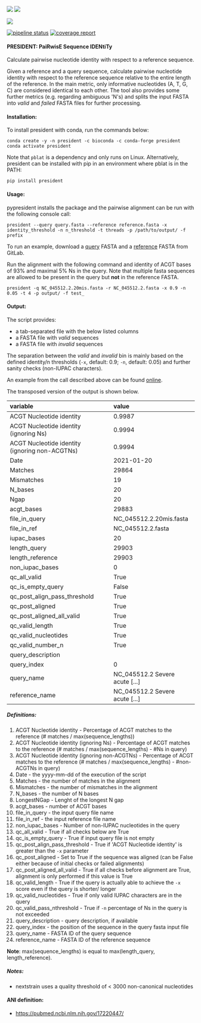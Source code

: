 ![](https://img.shields.io/badge/licence-MIT-lightgrey.svg)
![](https://img.shields.io/badge/python-3.8-orange)

[![](https://img.shields.io/badge/ANI-definition-violet.svg)](https://pubmed.ncbi.nlm.nih.gov/17220447/)

[![pipeline status](https://gitlab.com/RKIBioinformaticsPipelines/president/badges/master/pipeline.svg)](https://gitlab.com/RKIBioinformaticsPipelines/president/-/commits/master)
[![coverage report](https://gitlab.com/RKIBioinformaticsPipelines/president/badges/master/coverage.svg)](https://gitlab.com/RKIBioinformaticsPipelines/president/-/commits/master)

#### PRESIDENT: PaiRwisE Sequence IDENtiTy
Calculate pairwise nucleotide identity with respect to a reference sequence.

Given a reference and a query sequence, calculate pairwise nucleotide identity with respect to the reference sequence relative to the entire length of the reference. In the main metric, only informative nucleotides (A, T, G, C) are considered identical to each other. The tool also provides some further metrics (e.g. regarding ambiguous 'N's) and splits the input FASTA into _valid_ and _failed_ FASTA files for further processing. 

#### Installation:
To install president with conda, run the commands below:

```
conda create -y -n president -c bioconda -c conda-forge president
conda activate president
```

Note that `pblat` is a dependency and only runs on Linux. Alternatively, president can be installed with pip in an environment where pblat is in the PATH:

```
pip install president
```

#### Usage:
pypresident installs the package and the pairwise alignment can be run with the following console call:

```
president --query query.fasta --reference reference.fasta -x identity_threshold -n n_threshold -t threads -p /path/to/output/ -f prefix
```

To run an example, download a [query](https://gitlab.com/RKIBioinformaticsPipelines/president/-/raw/master/examples/NC_045512.2.20mis.fasta) FASTA and
a [reference](https://gitlab.com/RKIBioinformaticsPipelines/president/-/raw/master/examples/NC_045512.2.fasta) FASTA from GitLab.

Run the alignment with the following command and identity of ACGT bases of 93% and maximal 5% Ns in the query. Note that multiple fasta sequences are allowed to be present in the query but **not** in the reference FASTA.

```
president -q NC_045512.2.20mis.fasta -r NC_045512.2.fasta -x 0.9 -n 0.05 -t 4 -p output/ -f test_
```


#### Output:
The script provides:

* a tab-separated file with the below listed columns
* a FASTA file with _valid_ sequences
* a FASTA file with _invalid_ sequences

The separation between the _valid_ and _invalid_ bin is mainly based on the defined identity/n thresholds (`-x`, default: 0.9; `-n`, default: 0.05) and further sanity checks (non-IUPAC characters).

An example from the call described above can be found [online](https://gitlab.com/RKIBioinformaticsPipelines/president/-/raw/master/examples/report.csv).

The transposed version of the output is shown below.

| variable                                          | value                                                                                           |
|:--------------------------------------------------|:------------------------------------------------------------------------------------------------|
| ACGT Nucleotide identity                          | 0.9987                                                                                          |
| ACGT Nucleotide identity (ignoring Ns)            | 0.9994                                                                                          |
| ACGT Nucleotide identity (ignoring non-ACGTNs)    | 0.9994                                                                                          | 
| Date                                              | 2021-01-20                                                                                      |
| Matches                                           | 29864                                                                                           |
| Mismatches                                        | 19                                                                                              |
| N_bases                                           | 20                                                                                              |  
| Ngap                                              | 20                                                                                              |
| acgt_bases                                        | 29883                                                                                           |
| file_in_query	                                    | NC_045512.2.20mis.fasta                                                                         |
| file_in_ref                                       | NC_045512.2.fasta                                                                               |
| iupac_bases                                       | 20                                                                                              |
| length_query                                      | 29903                                                                                           |          
| length_reference                                  | 29903                                                                                           |
| non_iupac_bases                                   | 0                                                                                               |
| qc_all_valid                                      | True                                                                                            |
| qc_is_empty_query                                 | False                                                                                           |
| qc_post_align_pass_threshold                      | True                                                                                            |
| qc_post_aligned                                   | True                                                                                            |
| qc_post_aligned_all_valid                         | True                                                                                            |
| qc_valid_length                                   | True                                                                                            |
| qc_valid_nucleotides                              | True                                                                                            |
| qc_valid_number_n                                 | True                                                                                            |
| query_description                                 |                                                                                                 |
| query_index                                       | 0                                                                                               |
| query_name                                        | NC_045512.2 Severe acute [...]                                                                  |
| reference_name                                    | NC_045512.2 Severe acute [...]                                                                  |


##### Definitions:

1) ACGT Nucleotide identity - Percentage of ACGT matches to the reference (# matches / max(sequence_lengths))
2) ACGT Nucleotide identity (ignoring Ns) - Percentage of ACGT matches to the reference (# matches / max(sequence_lengths) - #Ns in query)
3) ACGT Nucleotide identity (ignoring non-ACGTNs) - Percentage of ACGT matches to the reference (# matches / max(sequence_lengths) - #non-ACGTNs in query)
4) Date - the yyyy-mm-dd of the execution of the script
5) Matches - the number of matches in the alignment
6) Mismatches - the number of mismatches in the alignment
7) N_bases - the number of N bases
8) LongestNGap - Lenght of the longest N gap
9) acgt_bases - number of ACGT bases
10) file_in_query - the input query file name
11) file_in_ref - the input reference file name
12) non_iupac_bases - Number of non-IUPAC nucleotides in the query
13) qc_all_valid - True if all checks below are True
14) qc_is_empty_query - True if input query file is not empty
15) qc_post_align_pass_threshold - True if 'ACGT Nucleotide identity' is greater than the `-x` parameter
16) qc_post_aligned - Set to True if the sequence was aligned (can be False either because of initial checks or failed alignments)
17) qc_post_aligned_all_valid - True if all checks before alignment are True, alignment is only performed if this value is True
18) qc_valid_length - True if the query is actually able to achieve the `-x` score even if the query is shorter/ longer
19) qc_valid_nucleotides - True if only valid IUPAC characters are in the query
20) qc_valid_pass_nthreshold - True if `-n` percentage of Ns in the query is not exceeded
21) query_description - query description, if available
22) query_index - the position of the sequence in the query fasta input file
23) query_name - FASTA ID of the query sequence
24) reference_name - FASTA ID of the reference sequence

__Note__: max(sequence_lengths) is equal to max(length_query, length_reference).


##### Notes:
- nextstrain uses a quality threshold of < 3000 non-canonical nucleotides


#### ANI definition:
- https://pubmed.ncbi.nlm.nih.gov/17220447/

